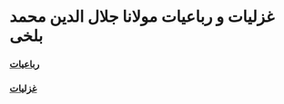 # غزلیات و رباعیات مولانا جلال الدین محمد بلخی

### [رباعیات](./moulavi-robaeeat.pdf)

### [غزلیات](./moulavi-ghazaliat.pdf)
